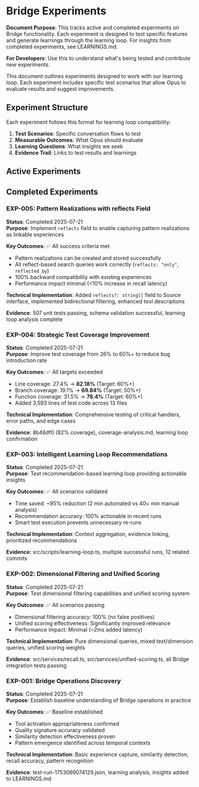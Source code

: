 # Bridge Experiments

**Document Purpose**: This tracks active and completed experiments on Bridge functionality. Each experiment is designed
to test specific features and generate learnings through the learning loop. For insights from completed experiments, see
LEARNINGS.md.

**For Developers**: Use this to understand what's being tested and contribute new experiments.

This document outlines experiments designed to work with our learning loop. Each experiment includes specific test
scenarios that allow Opus to evaluate results and suggest improvements.

## Experiment Structure

Each experiment follows this format for learning loop compatibility:
1. **Test Scenarios**: Specific conversation flows to test
2. **Measurable Outcomes**: What Opus should evaluate
3. **Learning Questions**: What insights we seek
4. **Evidence Trail**: Links to test results and learnings

## Active Experiments

## Completed Experiments

### EXP-005: Pattern Realizations with reflects Field
**Status**: Completed 2025-07-21  
**Purpose**: Implement `reflects` field to enable capturing pattern realizations as linkable experiences

**Key Outcomes**: ✅ All success criteria met
- Pattern realizations can be created and stored successfully
- All reflect-based search queries work correctly (`reflects: "only"`, `reflected_by`)
- 100% backward compatibility with existing experiences
- Performance impact minimal (<10% increase in recall latency)

**Technical Implementation**: Added `reflects?: string[]` field to Source interface, implemented bidirectional filtering, enhanced tool descriptions

**Evidence**: 507 unit tests passing, schema validation successful, learning loop analysis complete

### EXP-004: Strategic Test Coverage Improvement
**Status**: Completed 2025-07-21  
**Purpose**: Improve test coverage from 26% to 60%+ to reduce bug introduction rate

**Key Outcomes**: ✅ All targets exceeded
- Line coverage: 27.4% → **82.18%** (Target: 60%+)
- Branch coverage: 19.1% → **69.84%** (Target: 50%+)
- Function coverage: 31.5% → **78.4%** (Target: 60%+)
- Added 3,593 lines of test code across 13 files

**Technical Implementation**: Comprehensive testing of critical handlers, error paths, and edge cases

**Evidence**: 8b46df0 (82% coverage), coverage-analysis.md, learning loop confirmation

### EXP-003: Intelligent Learning Loop Recommendations
**Status**: Completed 2025-07-21  
**Purpose**: Test recommendation-based learning loop providing actionable insights

**Key Outcomes**: ✅ All scenarios validated
- Time saved: ~95% reduction (2 min automated vs 40+ min manual analysis)
- Recommendation accuracy: 100% actionable in recent runs
- Smart test execution prevents unnecessary re-runs

**Technical Implementation**: Context aggregation, evidence linking, prioritized recommendations

**Evidence**: src/scripts/learning-loop.ts, multiple successful runs, 12 related commits

### EXP-002: Dimensional Filtering and Unified Scoring
**Status**: Completed 2025-07-21  
**Purpose**: Test dimensional filtering capabilities and unified scoring system

**Key Outcomes**: ✅ All scenarios passing
- Dimensional filtering accuracy: 100% (no false positives)
- Unified scoring effectiveness: Significantly improved relevance
- Performance impact: Minimal (~2ms added latency)

**Technical Implementation**: Pure dimensional queries, mixed text/dimension queries, unified scoring weights

**Evidence**: src/services/recall.ts, src/services/unified-scoring.ts, all Bridge integration tests passing

### EXP-001: Bridge Operations Discovery
**Status**: Completed 2025-07-21  
**Purpose**: Establish baseline understanding of Bridge operations in practice

**Key Outcomes**: ✅ Baseline established
- Tool activation appropriateness confirmed
- Quality signature accuracy validated
- Similarity detection effectiveness proven
- Pattern emergence identified across temporal contexts

**Technical Implementation**: Basic experience capture, similarity detection, recall accuracy, pattern recognition

**Evidence**: test-run-1753069074129.json, learning analysis, insights added to LEARNINGS.md